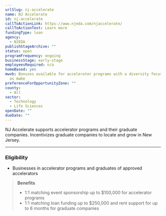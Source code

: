 ```yaml
---
urlSlug: nj-accelerate
name: NJ Accelerate
id: nj-accelerate
callToActionLink: https://www.njeda.com/njaccelerate/
callToActionText: Learn more
fundingType: loan
agency:
  - NJEDA
publishStageArchive: ""
status: open
programFrequency: ongoing
businessStage: early-stage
employeesRequired: n/a
homeBased: yes
mwvb: Bonuses available for accelerator programs with a diversity focus as well
  as mwbe
preferenceForOpportunityZone: ""
county:
  - All
sector:
  - Technology
  - Life Sciences
openDate: ""
dueDate: ""
---
```


NJ Accelerate supports accelerator programs and their graduate companies. Incentivizes graduate companies to locate and grow in New Jersey.

---
### Eligibility
* Businesses in accelerator programs and graduates of approved accelerators

>**Benefits** 
>* 1:1 matching event sponsorship up to $100,000 for accelerator programs
>* 1:1 matching loan funding up to $250,000 and rent support for up to 6 months for graduate companies